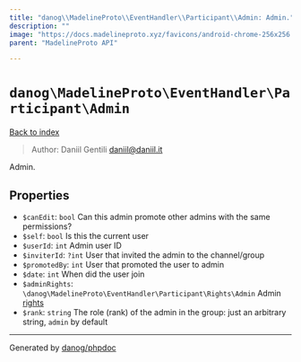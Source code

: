 ```yaml
---
title: "danog\\MadelineProto\\EventHandler\\Participant\\Admin: Admin."
description: ""
image: "https://docs.madelineproto.xyz/favicons/android-chrome-256x256.png"
parent: "MadelineProto API"

---
```

# `danog\MadelineProto\EventHandler\Participant\Admin`
[Back to index](../../../../index.html)

> Author: Daniil Gentili <daniil@daniil.it>  
  

Admin.  



## Properties
* `$canEdit`: `bool` Can this admin promote other admins with the same permissions?
* `$self`: `bool` Is this the current user
* `$userId`: `int` Admin user ID
* `$inviterId`: `?int` User that invited the admin to the channel/group
* `$promotedBy`: `int` User that promoted the user to admin
* `$date`: `int` When did the user join
* `$adminRights`: `\danog\MadelineProto\EventHandler\Participant\Rights\Admin` Admin [rights](https://core.telegram.org/api/rights)
* `$rank`: `string` The role (rank) of the admin in the group: just an arbitrary string, `admin` by default
---
Generated by [danog/phpdoc](https://phpdoc.daniil.it)
